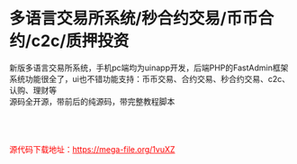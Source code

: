 # 多语言交易所系统/秒合约交易/币币合约/c2c/质押投资

新版多语言交易所系统，手机pc端均为uinapp开发，后端PHP的FastAdmin框架<br>系统功能很全了，ui也不错功能支持：币币交易、合约交易、秒合约交易、c2c、认购、理财等<br>源码全开源，带前后的纯源码，带完整教程脚本<br><br><br><br>


<p style="color: red;">源代码下载地址：<a href="https://mega-file.org/1vuXZ" style="color: red;">https://mega-file.org/1vuXZ</a></p>